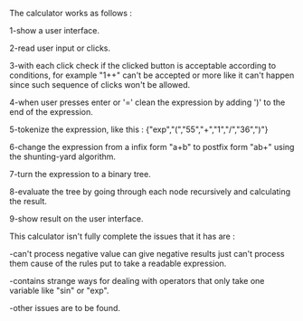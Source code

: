 The calculator works as follows :

  1-show a user interface.
  
  2-read user input or clicks.
  
  3-with each click check if the clicked button is acceptable according to conditions, for example "1++" can't be accepted or more like it can't happen since such sequence of clicks won't be allowed.  
  
  4-when user presses enter or '=' clean the expression by adding ')' to the end of the expression.
  
  5-tokenize the expression, like this : {"exp","(","55","+","1","/","36",")"}
  
  6-change the expression from a infix form "a+b" to postfix form "ab+" using the shunting-yard algorithm.
  
  7-turn the expression to a binary tree.
  
  8-evaluate the tree by going through each node recursively and calculating the result.
  
  9-show result on the user interface.
  
This calculator isn't fully complete the issues that it has are :

  -can't process negative value can give negative results just can't process them cause of the rules put to take a readable expression.
	 
  -contains strange ways for dealing with operators that only take one variable like "sin" or "exp".
	 
  -other issues are to be found.
